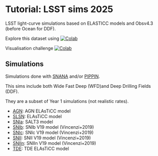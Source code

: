 # Tutorial: LSST sims 2025

LSST light-curve simulations based on ELASTICC models and Obsv4.3 (before Ocean for DDF).

Explore this dataset using [![Colab](https://colab.research.google.com/assets/colab-badge.svg)](https://colab.research.google.com/github/Fink-analyses/Tutorial_LSST_sims_2025/blob/main/inspect_lcs_asbroker.ipynb)

Visualisation challenge [![Colab](https://colab.research.google.com/assets/colab-badge.svg)](https://colab.research.google.com/github/Fink-analyses/Tutorial_LSST_sims_2025/blob/main/visualisation_challenge.ipynb)

## Simulations
Simulations done with [SNANA](https://github.com/RickKessler/SNANA) and/or [PIPPIN](https://github.com/dessn/Pippin).

This sims include both Wide Fast Deep (WFD)and Deep Drilling Fields (DDF).

They are a subset of Year 1 simulations (not realistic rates).

- [AGN](sims/AGN): AGN ELAsTiCC model
- [SLSN](sims/SLSN): ELAsTiCC model
- [SNIa](sims/SNIa): SALT3 model
- [SNIb](sims/SNIb): SNIb V19 model (Vincenzi+2019)
- [SNIc](sims/SNIc): SNIc V19 model (Vincenzi+2019)
- [SNII](sims/SNII): SNII V19 model (Vincenzi+2019)
- [SNIIn](sims/SNIIn): SNIIn V19 model (Vincenzi+2019)
- [TDE](sims/TDE): TDE ELAsTiCC model
